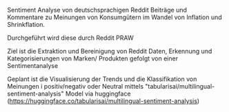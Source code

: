 Sentiment Analyse von deutschsprachigen Reddit Beiträge und Kommentare zu Meinungen von Konsumgütern im Wandel von Inflation und Shrinkflation.

Durchgeführt wird diese durch Reddit PRAW 

Ziel ist die Extraktion und Bereinigung von Reddit Daten, Erkennung und Kategorisierungen von Marken/ Produkten gefolgt von einer Sentimentanalyse 

Geplant ist die Visualisierung der Trends und die Klassifikation von Meinungen i positiv/negativ oder Neutral mittels "tabularisai/multilingual-sentiment-analysis" Model via huggingface
(https://huggingface.co/tabularisai/multilingual-sentiment-analysis)

